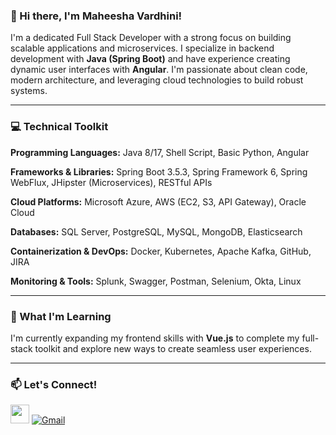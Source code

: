 ### 👋 Hi there, I'm Maheesha Vardhini!

I'm a dedicated Full Stack Developer with a strong focus on building scalable applications and microservices. I specialize in backend development with **Java (Spring Boot)** and have experience creating dynamic user interfaces with **Angular**. I'm passionate about clean code, modern architecture, and leveraging cloud technologies to build robust systems.

---

### 💻 Technical Toolkit

**Programming Languages:**
Java 8/17, Shell Script, Basic Python, Angular

**Frameworks & Libraries:**
Spring Boot 3.5.3, Spring Framework 6, Spring WebFlux, JHipster (Microservices), RESTful APIs

**Cloud Platforms:**
Microsoft Azure, AWS (EC2, S3, API Gateway), Oracle Cloud

**Databases:**
SQL Server, PostgreSQL, MySQL, MongoDB, Elasticsearch

**Containerization & DevOps:**
Docker, Kubernetes, Apache Kafka, GitHub, JIRA

**Monitoring & Tools:**
Splunk, Swagger, Postman, Selenium, Okta, Linux

---

### 🌱 What I'm Learning

I'm currently expanding my frontend skills with **Vue.js** to complete my full-stack toolkit and explore new ways to create seamless user experiences.

---

### 📫 Let's Connect!

[<img src="https://img.icons8.com/color/48/000000/linkedin.png" width="30"/>](https://www.linkedin.com/in/maheesha-vardhini-k-l-673bb4199/)
[![Gmail](https://img.shields.io/badge/Gmail-D14836?style=flat&logo=gmail&logoColor=white)](mailto:maheeshavardhinikl22@gmail.com)
